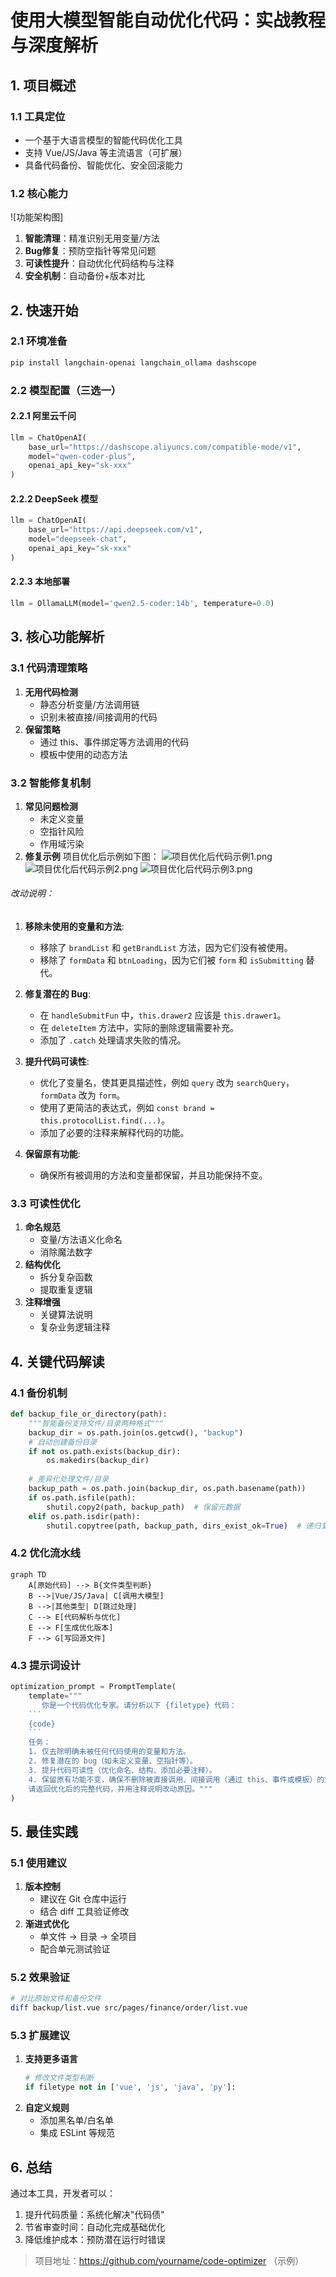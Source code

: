 # 使用大模型智能自动优化代码：实战教程与深度解析

## 1. 项目概述
### 1.1 工具定位
- 一个基于大语言模型的智能代码优化工具
- 支持 Vue/JS/Java 等主流语言（可扩展）
- 具备代码备份、智能优化、安全回滚能力

### 1.2 核心能力
![功能架构图]
1. **智能清理**：精准识别无用变量/方法
2. **Bug修复**：预防空指针等常见问题
3. **可读性提升**：自动优化代码结构与注释
4. **安全机制**：自动备份+版本对比

## 2. 快速开始
### 2.1 环境准备
```bash
pip install langchain-openai langchain_ollama dashscope
```

### 2.2 模型配置（三选一）
#### 2.2.1 阿里云千问
```python
llm = ChatOpenAI(
    base_url="https://dashscope.aliyuncs.com/compatible-mode/v1",
    model="qwen-coder-plus",
    openai_api_key="sk-xxx"
)
```

#### 2.2.2 DeepSeek 模型
```python
llm = ChatOpenAI(
    base_url="https://api.deepseek.com/v1",
    model="deepseek-chat",
    openai_api_key="sk-xxx"
)
```

#### 2.2.3 本地部署
```python
llm = OllamaLLM(model='qwen2.5-coder:14b', temperature=0.0)
```

## 3. 核心功能解析
### 3.1 代码清理策略
1. **无用代码检测**
   - 静态分析变量/方法调用链
   - 识别未被直接/间接调用的代码
2. **保留策略**
   - 通过 this、事件绑定等方法调用的代码
   - 模板中使用的动态方法

### 3.2 智能修复机制
1. **常见问题检测**
   - 未定义变量
   - 空指针风险
   - 作用域污染
2. **修复示例**
   项目优化后示例如下图：
![项目优化后代码示例1.png](%E9%A1%B9%E7%9B%AE%E4%BC%98%E5%8C%96%E5%90%8E%E4%BB%A3%E7%A0%81%E7%A4%BA%E4%BE%8B1.png)
![项目优化后代码示例2.png](%E9%A1%B9%E7%9B%AE%E4%BC%98%E5%8C%96%E5%90%8E%E4%BB%A3%E7%A0%81%E7%A4%BA%E4%BE%8B2.png)
![项目优化后代码示例3.png](%E9%A1%B9%E7%9B%AE%E4%BC%98%E5%8C%96%E5%90%8E%E4%BB%A3%E7%A0%81%E7%A4%BA%E4%BE%8B3.png)
###### 改动说明：

1. **移除未使用的变量和方法**:
   - 移除了 `brandList` 和 `getBrandList` 方法，因为它们没有被使用。
   - 移除了 `formData` 和 `btnLoading`，因为它们被 `form` 和 `isSubmitting` 替代。

2. **修复潜在的 Bug**:
   - 在 `handleSubmitFun` 中，`this.drawer2` 应该是 `this.drawer1`。
   - 在 `deleteItem` 方法中，实际的删除逻辑需要补充。
   - 添加了 `.catch` 处理请求失败的情况。

3. **提升代码可读性**:
   - 优化了变量名，使其更具描述性，例如 `query` 改为 `searchQuery`，`formData` 改为 `form`。
   - 使用了更简洁的表达式，例如 `const brand = this.protocolList.find(...)`。
   - 添加了必要的注释来解释代码的功能。

4. **保留原有功能**:
   - 确保所有被调用的方法和变量都保留，并且功能保持不变。


### 3.3 可读性优化
1. **命名规范**
   - 变量/方法语义化命名
   - 消除魔法数字
2. **结构优化**
   - 拆分复杂函数
   - 提取重复逻辑
3. **注释增强**
   - 关键算法说明
   - 复杂业务逻辑注释

## 4. 关键代码解读
### 4.1 备份机制
```python
def backup_file_or_directory(path):
    """智能备份支持文件/目录两种格式"""
    backup_dir = os.path.join(os.getcwd(), "backup")
    # 自动创建备份目录
    if not os.path.exists(backup_dir):
        os.makedirs(backup_dir)
    
    # 差异化处理文件/目录
    backup_path = os.path.join(backup_dir, os.path.basename(path))
    if os.path.isfile(path):
        shutil.copy2(path, backup_path)  # 保留元数据
    elif os.path.isdir(path):
        shutil.copytree(path, backup_path, dirs_exist_ok=True)  # 递归复制
```

### 4.2 优化流水线
```mermaid
graph TD
    A[原始代码] --> B{文件类型判断}
    B -->|Vue/JS/Java| C[调用大模型]
    B -->|其他类型| D[跳过处理]
    C --> E[代码解析与优化]
    E --> F[生成优化版本]
    F --> G[写回源文件]
```

### 4.3 提示词设计
```python
optimization_prompt = PromptTemplate(
    template="""
       你是一个代码优化专家。请分析以下 {filetype} 代码：
    ```
    {code}
    ```
    任务：
    1. 仅去除明确未被任何代码使用的变量和方法。
    2. 修复潜在的 bug（如未定义变量、空指针等）。
    3. 提升代码可读性（优化命名、结构、添加必要注释）。
    4. 保留原有功能不变，确保不删除被直接调用、间接调用（通过 this、事件或模板）的方法。
    请返回优化后的完整代码，并用注释说明改动原因。"""
)
```

## 5. 最佳实践
### 5.1 使用建议
1. **版本控制**
   - 建议在 Git 仓库中运行
   - 结合 diff 工具验证修改
2. **渐进式优化**
   - 单文件 -> 目录 -> 全项目
   - 配合单元测试验证

### 5.2 效果验证
```bash
# 对比原始文件和备份文件
diff backup/list.vue src/pages/finance/order/list.vue
```

### 5.3 扩展建议
1. **支持更多语言**
   ```python
   # 修改文件类型判断
   if filetype not in ['vue', 'js', 'java', 'py']:
   ```
2. **自定义规则**
   - 添加黑名单/白名单
   - 集成 ESLint 等规范

## 6. 总结
通过本工具，开发者可以：
1. 提升代码质量：系统化解决"代码债"
2. 节省审查时间：自动化完成基础优化
3. 降低维护成本：预防潜在运行时错误

> 项目地址：https://github.com/yourname/code-optimizer （示例）